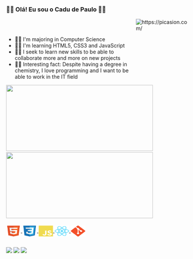 ### 🐱‍👤 Olá! Eu sou o Cadu de Paulo 🖖🏻 
<div>
    <a href="https://picasion.com/"><img align="right" src="https://i.picasion.com/pic91/78bef6dbb074dcd08153b4ed9133bc5f.gif" width="150" height="150" border="0" alt="https://picasion.com/" /></a><br /><a href="https://picasion.com/"></a>
  </div>

##

- 🐱‍🚀 I'm majoring in Computer Science
- 🐱‍🐉 I'm learning HTML5, CSS3 and JavaScript
- 🐱‍👓 I seek to learn new skills to be able to collaborate more and more on new projects
- 🐱‍💻 Interesting fact: Despite having a degree in chemistry, I love programming and I want to be able to work in the IT field

<div>
  <a href="https://github.com/Cadudepaulo">
  <img height="180em" width="400em"src="https://github-readme-stats.vercel.app/api?username=Cadudepaulo&show_icons=true&theme=tokyonight&include_all_commits=true&count_private=true"/>
  <img border-radius="5%" height="180em" width="400em"src="https://github-readme-stats.vercel.app/api/top-langs/?username=Cadudepaulo&layout=compact&langs_count=7&theme=tokyonight"/>
</div>
<div style="display: inline_block"><br>
  <img align="center" alt="cadu-HTML" height="30" width="40" src="https://raw.githubusercontent.com/devicons/devicon/master/icons/html5/html5-original.svg">
  <img align="center" alt="cadu-CSS" height="30" width="40" src="https://raw.githubusercontent.com/devicons/devicon/master/icons/css3/css3-original.svg">
  <img align="center" alt="cadu-Js" height="30" width="40" src="https://raw.githubusercontent.com/devicons/devicon/master/icons/javascript/javascript-plain.svg">
  <img align="center" alt="cadu-React" height="30" width="40" src="https://raw.githubusercontent.com/devicons/devicon/master/icons/react/react-original.svg">
  <img align="center" alt="cadu-React" height="30" width="40" src="https://raw.githubusercontent.com/devicons/devicon/00f02ef57fb7601fd1ddcc2fe6fe670fef3ae3e4/icons/git/git-original.svg">

  </div>

  ##
  
  <div>
  <a href="https://instagram.com/cadudepaulo.dev" target="_blank"><img src="https://img.shields.io/badge/-Instagram-%23E4405F?style=for-the-badge&logo=instagram&logoColor=white" target="_blank"></a>
  <a href = "mailto:carlos.prog91@gmail.com"><img src="https://img.shields.io/badge/-Gmail-%23333?style=for-the-badge&logo=gmail&logoColor=white" target="_blank"></a>
  <a href="https://www.linkedin.com/in/cadudepaulo-programador/" target="_blank"><img src="https://img.shields.io/badge/-LinkedIn-%230077B5?style=for-the-badge&logo=linkedin&logoColor=white" target="_blank"></a> 
  </div>
 
